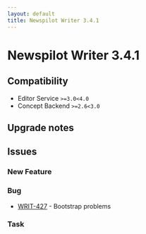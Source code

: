 ```yaml
---
layout: default
title: Newspilot Writer 3.4.1
---
```

<div class="jumbotron">
    <h1>Newspilot Writer 3.4.1</h1>    
    <h2>Compatibility</h2>
    <ul>
        <li>Editor Service <code>&gt;=3.0</code><code>&lt;4.0</code></li>
        <li>Concept Backend <code>&gt;=2.6</code><code>&lt;3.0</code></li>
    </ul>
</div>




## Upgrade notes  
           



## Issues  


### New Feature 



### Bug 

 * [WRIT-427](https://jira.infomaker.se/browse/WRIT-427) - Bootstrap problems 


### Task 


